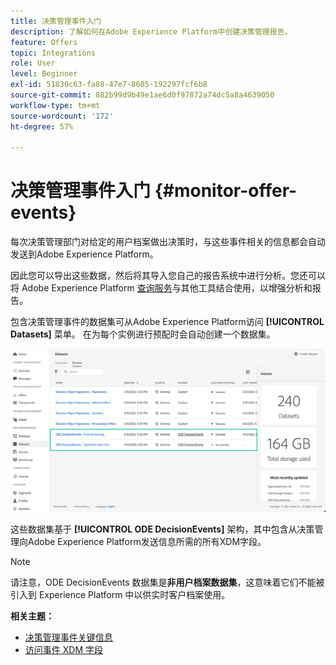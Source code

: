 ```yaml
---
title: 决策管理事件入门
description: 了解如何在Adobe Experience Platform中创建决策管理报告。
feature: Offers
topic: Integrations
role: User
level: Beginner
exl-id: 51830c63-fa88-47e7-8605-192297fcf6b8
source-git-commit: 882b99d9b49e1ae6d0f97872a74dc5a8a4639050
workflow-type: tm+mt
source-wordcount: '172'
ht-degree: 57%

---
```


# 决策管理事件入门 {#monitor-offer-events}

每次决策管理部门对给定的用户档案做出决策时，与这些事件相关的信息都会自动发送到Adobe Experience Platform。

因此您可以导出这些数据，然后将其导入您自己的报告系统中进行分析。您还可以将 Adobe Experience Platform [查询服务](https://experienceleague.adobe.com/docs/experience-platform/query/home.html?lang=zh-Hans)与其他工具结合使用，以增强分析和报告。

包含决策管理事件的数据集可从Adobe Experience Platform访问 **[!UICONTROL Datasets]** 菜单。 在为每个实例进行预配时会自动创建一个数据集。

![](../assets/events-datasets-list.png)

这些数据集基于 **[!UICONTROL ODE DecisionEvents]** 架构，其中包含从决策管理向Adobe Experience Platform发送信息所需的所有XDM字段。

>[!NOTE]
>
>请注意，ODE DecisionEvents 数据集是&#x200B;**非用户档案数据集**，这意味着它们不能被引入到 Experience Platform 中以供实时客户档案使用。

**相关主题：**

* [决策管理事件关键信息](../reports/key-information.md)
* [访问事件 XDM 字段](../reports/xdm-fields.md)
